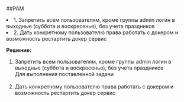 ##PAM

<li> 1. Запретить всем пользователям, кроме группы admin логин в выходные (суббота и воскресенье), без учета праздников</li>
<li> 2. Дать конкретному пользователю права работать с докером и возможность рестартить докер сервис</li>

**Решение:**<br>
1. Запретить всем пользователям, кроме группы admin логин в выходные (суббота и воскресенье), без учета праздников<br>
Для выполнения поставленной задачи<br><br>
2. Дать конкретному пользователю права работать с докером и возможность рестартить докер сервис
